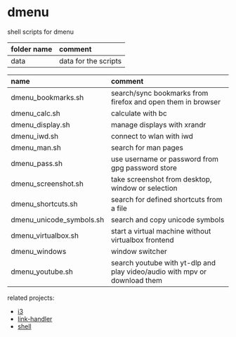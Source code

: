 # dmenu

shell scripts for dmenu

| folder name | comment              |
| :---------- | :------------------- |
| data        | data for the scripts |

| name                     | comment                                                                   |
| :----------------------- | :------------------------------------------------------------------------ |
| dmenu_bookmarks.sh       | search/sync bookmarks from firefox and open them in browser               |
| dmenu_calc.sh            | calculate with bc                                                         |
| dmenu_display.sh         | manage displays with xrandr                                               |
| dmenu_iwd.sh             | connect to wlan with iwd                                                  |
| dmenu_man.sh             | search for man pages                                                      |
| dmenu_pass.sh            | use username or password from gpg password store                          |
| dmenu_screenshot.sh      | take screenshot from desktop, window or selection                         |
| dmenu_shortcuts.sh       | search for defined shortcuts from a file                                  |
| dmenu_unicode_symbols.sh | search and copy unicode symbols                                           |
| dmenu_virtualbox.sh      | start a virtual machine without virtualbox frontend                       |
| dmenu_windows            | window switcher                                                           |
| dmenu_youtube.sh         | search youtube with yt-dlp and play video/audio with mpv or download them |

related projects:

- [i3](https://github.com/mrdotx/i3)
- [link-handler](https://github.com/mrdotx/link-handler)
- [shell](https://github.com/mrdotx/shell)
